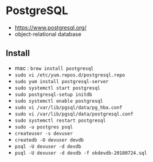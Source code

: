 # PostgreSQL
* https://www.postgresql.org/
* object-relational database

## Install
* mac : `brew install postgresql`
* `sudo vi /etc/yum.repos.d/postgresql.repo`
* `sudo yum install postgresql-server`
* `sudo systemctl start postgresql`
* `sudo postgresql-setup initdb`
* `sudo systemctl enable postgresql`
* `sudo vi /var/lib/pgsql/data/pg_hba.conf`
* `sudo vi /var/lib/pgsql/data/postgresql.conf`
* `sudo systemctl restart postgresql`
* `sudo -u postgres psql`
* `createuser -s devuser`
* `createdb -O devuser devdb`
* `psql -U devuser -d devdb`
* `psql -U devuser -d devdb -f okdevdb-20180724.sql`

